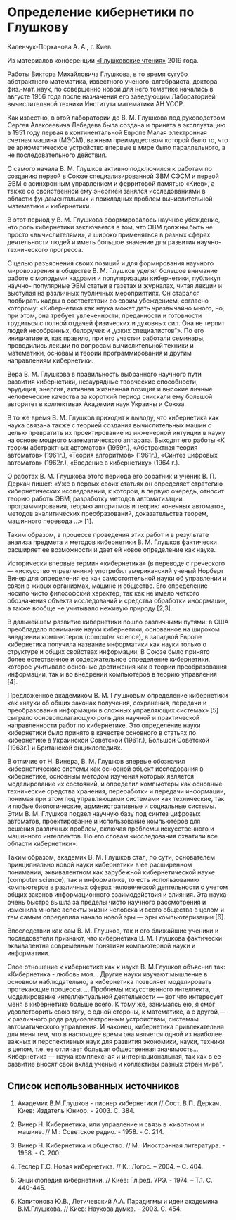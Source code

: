 # Определение кибернетики по Глушкову

Каленчук-Порханова А. А., г. Киев.

Из материалов конференции [«Глушковские чтения»](../index.md) 2019 года.

Работы Виктора Михайловича Глушкова, в то время сугубо абстрактного математика, известного ученого-алгебраиста, доктора физ.-мат. наук, по совершенно новой для него тематике начались в августе 1956 года после назначения его заведующим Лабораторией вычислительной техники Института математики АН УССР.

Как известно, в этой лаборатории до В. М. Глушкова под руководством Сергея Алексеевича Лебедева была создана и принята в эксплуатацию в 1951 году первая в континентальной Европе Малая электронная счетная машина (МЭСМ), важным преимуществом которой было то, что ее арифметическое устройство впервые в мире было параллельного, а не последовательного действия.

С самого начала В. М. Глушков активно подключился к работам по созданию первой в Союзе специализированной ЭВМ СЭСМ и первой ЭВМ с асинхронным управлением и ферритовой памятью «Киев», а также со свойственной ему энергией занялся исследованиями в области фундаментальных и прикладных проблем вычислительной математики и кибернетики.

В этот период у В. М. Глушкова сформировалось научное убеждение, что роль кибернетики заключается в том, что ЭВМ должны быть не просто «вычислителями», а широко применяться в разных сферах деятельности людей и иметь большое значение для развития научно- технического прогресса.

С целью разъяснения своих позиций и для формирования научного мировоззрения в обществе В. М. Глушков уделял большое внимание работе с молодыми кадрами и популяризации кибернетики, публикуя научно- популярные ЭВМ статьи в газетах и журналах, читая лекции и выступая на различных публичных мероприятиях. Он старался подбирать кадры в соответствии со своим убеждением, согласно которому: «Кибернетика как наука может дать чрезвычайно много, но, при этом, она требует увлеченности, преданности и готовности трудиться с полной отдачей физических и духовных сил. Она не терпит людей несобранных, белоручек и „узких специалистов“». По его инициативе и, как правило, при его участии работали семинары, проводились лекции по вопросам вычислительной техники и математики, основам и теории программирования и другим направлениям кибернетики.

Вера В. М. Глушкова в правильность выбранного научного пути развития кибернетики, незаурядные творческие способности, эрудиция, энергия, активная жизненная позиция и высокие личные человеческие качества за короткий период снискали ему большой авторитет в коллективах Академии наук Украины и Союза.

В то же время В. М. Глушков приходит к выводу, что кибернетика как наука связана также с теорией создания вычислительных машин с целью превратить их проектирование из инженерной интуиции в науку на основе мощного математического аппарата. Выходят его работы «К теории абстрактных автоматов» (1959г.), «Абстрактная теория автоматов» (1961г.), «Теория алгоритмов» (1961г.), «Синтез цифровых автоматов» (1962г.), «Введение в кибернетику» (1964 г.).

О работах В. М. Глушкова этого периода его соратник и ученик В. П. Деркач пишет: «Уже в первых своих статьях он определяет стратегию кибернетических исследований, к которой, в первую очередь, относит теорию работы ЭВМ, разработку методов автоматизации программирования, теорию алгоритмов и теорию конечных автоматов, методов аналитических преобразований, доказательства теорем, машинного перевода ...» [1].

Таким образом, в процессе проведения этих работ и в результате анализа предмета и методов кибернетики В. М. Глушков фактически расширяет ее возможности и дает ей новое определение как науке.

Исторически впервые термин «кибернетика» (в переводе с греческого — «искусство управления») употребил американский ученый Норберт Винер для определения ее как самостоятельной науки об управлении и связи в живых организмах, машине и обществе. Его определение носило чисто философский характер, так как не имело четкого обозначения объекта исследований и средства обработки информации, а также вообще не учитывало неживую природу [2,3].

В дальнейшем развитие кибернетики пошло различными путями: в США преобладало понимание науки кибернетики, основанное на широком внедрении компьютеров (computer science), в западной Европе кибернетика получила название информатики как науки только о структуре и общих свойствах информации. В Союзе было принято более естественное и содержательное определение кибернетики, которое учитывало основные достижения как в теории преобразования информации, так и во внедрении компьютеров в теорию управления [4].

Предложенное академиком В. М. Глушковым определение кибернетики как «науки об общих законах получения, сохранения, передачи и преобразования информации в сложных управляющих системах» [5] сыграло основополагающую роль для научной и практической направленности работ по кибернетике. Это определение науки кибернетики было принято в качестве основного в статьях по кибернетике в Украинской Советской (1961г.), Большой Советской (1963г.) и Британской энциклопедиях.

В отличие от Н. Винера, В. М. Глушков впервые обозначил кибернетические системы как основной объект исследования в кибернетике, основным методом изучения которых является моделирование их состояний, и определил компьютеры как основные технические средства хранения, переработки и передачи информации, понимая при этом под управляющими системами как технические, так и любые биологические, административные и социальные системы. Этим В. М. Глушков подвел научную базу под синтез цифровых автоматов, проектирование и использование компьютеров для решения различных проблем, включая проблемы искусственного и машинного интеллектов. По его словам «исследования охватили все области кибернетики».

Таким образом, академик В. М. Глушков стал, по сути, основателем принципиально новой науки кибернетики в ее расширенном понимании, эквивалентном как зарубежной кибернетической науке (computer science), так и информатике, то есть использованию компьютеров в различных сферах человеческой деятельности с учетом общих законов информационного взаимодействия и влияния. Эта наука очень быстро вышла за пределы чисто научного рассмотрения и изменила многие аспекты жизни человека и всего общества в целом и тем самым определила начало новой эры — эры компьютеризации [6].

Впоследствии как сам В. М. Глушков, так и его ближайшие ученики и последователи признают, что кибернетика В. М. Глушкова фактически эквивалентна современным понятиям компьютерной науки и информатики.

Свое отношение к кибернетике как к науке В. М.Глушков объяснил так: «Кибернетика - любовь моя... Другие науки изучают мышление в основном наблюдательно, а кибернетика позволяет моделировать протекающие процессы. ... Проблемы искусственного интеллекта, моделирование интеллектуальной деятельности — вот что интересует меня в кибернетике больше всего. К тому же, занимаясь ею, я смог удовлетворить свою тягу, с одной стороны, к математике, а с другой,— к различного рода радиоэлектронным устройствам, системам автоматического управления. И наконец, кибернетика привлекательна для меня тем, что в настоящее время она является одной из наиболее важных и перспективных наук для развития экономики, науки, техники в целом, т.е. ее отличает большая общественная значимость... Кибернетика — наука комплексная и интернациональная, так как в ее развитие вносят свой вклад ученые и коллективы разных стран мира".

## Список использованных источников

1. Академик В.М.Глушков - пионер кибернетики // Сост. В.П. Деркач. Киев: Издатель Юниор. - 2003. С. 384.

2. Винер Н. Кибернетика, или управление и связь в животном и машине. // М.: Советское радио. - 1958. - С. 214.

3. Винер Н. Кибернетика и общество. // М.: Иностранная литература. - 1958. - С. 200.

4. Теслер Г.С. Новая кибернетика. // К.: Логос. – 2004. – С. 404.

5. Энциклопедия кибернетики. // Киев: Гл.ред. УРЭ. - 1974. – Т.1. С. 440-445.

6. Капитонова Ю.В., Летичевский А.А. Парадигмы и идеи академика В.М.Глушкова. // Киев: Наукова думка. - 2003. С. 454.